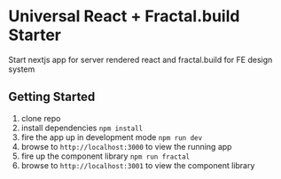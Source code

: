 # Universal React + Fractal.build Starter
Start nextjs app for server rendered react and fractal.build for FE design system

## Getting Started
1. clone repo
1. install dependencies `npm install`
1. fire the app up in development mode `npm run dev`
1. browse to `http://localhost:3000` to view the running app
1. fire up the component library `npm run fractal`
1. browse to `http://localhost:3001` to view the component library
